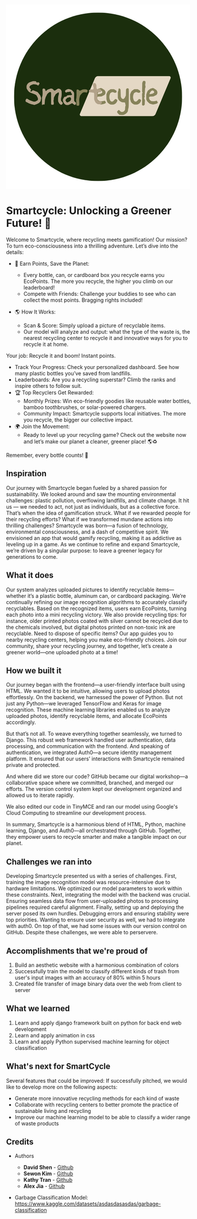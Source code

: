 ![SmartRecycle Logo](/Smartcycle/App/static/home/logo_smartrecycle.png)

# **Smartcycle: Unlocking a Greener Future! 🌿**

Welcome to Smartcycle, where recycling meets gamification! Our mission? To turn eco-consciousness into a thrilling adventure. Let’s dive into the details:

* 🌟 Earn Points, Save the Planet:
  * Every bottle, can, or cardboard box you recycle earns you EcoPoints. The more you recycle, the higher you climb on our leaderboard!
  * Compete with Friends: Challenge your buddies to see who can collect the most points. Bragging rights included!

* 🌎 How It Works:
  * Scan & Score: Simply upload a picture of recyclable items. 
  * Our model will analyze and output: what the type of the waste is, the nearest recycling center to recycle it and innovative ways for you to recycle it at home.

Your job: Recycle it and boom! Instant points.
  * Track Your Progress: Check your personalized dashboard. See how many plastic bottles you’ve saved from landfills.
  * Leaderboards: Are you a recycling superstar? Climb the ranks and inspire others to follow suit.
* 🏆 Top Recyclers Get Rewarded:
  * Monthly Prizes: Win eco-friendly goodies like reusable water bottles, bamboo toothbrushes, or solar-powered chargers.
  * Community Impact: Smartcycle supports local initiatives. The more you recycle, the bigger our collective impact.
* 🌍 Join the Movement:
  * Ready to level up your recycling game? Check out the website now and let’s make our planet a cleaner, greener place! 🌎♻️

Remember, every bottle counts! 🌱

## Inspiration

Our journey with Smartcycle began fueled by a shared passion for sustainability. We looked around and saw the mounting environmental challenges: plastic pollution, overflowing landfills, and climate change. It hit us — we needed to act, not just as individuals, but as a collective force. That’s when the idea of gamification struck. What if we rewarded people for their recycling efforts? What if we transformed mundane actions into thrilling challenges? Smartcycle was born—a fusion of technology, environmental consciousness, and a dash of competitive spirit. We envisioned an app that would gamify recycling, making it as addictive as leveling up in a game. As we continue to refine and expand Smartcycle, we’re driven by a singular purpose: to leave a greener legacy for generations to come.

## What it does

Our system analyzes uploaded pictures to identify recyclable items—whether it’s a plastic bottle, aluminum can, or cardboard packaging. We’re continually refining our image recognition algorithms to accurately classify recyclables. Based on the recognized items, users earn EcoPoints, turning each photo into a mini recycling victory. We also provide recycling tips: for instance, older printed photos coated with silver cannot be recycled due to the chemicals involved, but digital photos printed on non-toxic ink are recyclable. Need to dispose of specific items? Our app guides you to nearby recycling centers, helping you make eco-friendly choices. Join our community, share your recycling journey, and together, let’s create a greener world—one uploaded photo at a time!

## How we built it

Our journey began with the frontend—a user-friendly interface built using HTML. We wanted it to be intuitive, allowing users to upload photos effortlessly. On the backend, we harnessed the power of Python. But not just any Python—we leveraged TensorFlow and Keras for image recognition. These machine learning libraries enabled us to analyze uploaded photos, identify recyclable items, and allocate EcoPoints accordingly.

But that’s not all. To weave everything together seamlessly, we turned to Django. This robust web framework handled user authentication, data processing, and communication with the frontend. And speaking of authentication, we integrated Auth0—a secure identity management platform. It ensured that our users’ interactions with Smartcycle remained private and protected.

And where did we store our code? GitHub became our digital workshop—a collaborative space where we committed, branched, and merged our efforts. The version control system kept our development organized and allowed us to iterate rapidly.

We also edited our code in TinyMCE and ran our model using Google's Cloud Computing to streamline our development process.

In summary, Smartcycle is a harmonious blend of HTML, Python, machine learning, Django, and Auth0—all orchestrated through GitHub. Together, they empower users to recycle smarter and make a tangible impact on our planet.

## Challenges we ran into

Developing Smartcycle presented us with a series of challenges. First, training the image recognition model was resource-intensive due to hardware limitations. We optimized our model parameters to work within these constraints. Next, integrating the model with the backend was crucial. Ensuring seamless data flow from user-uploaded photos to processing pipelines required careful alignment. Finally, setting up and deploying the server posed its own hurdles. Debugging errors and ensuring stability were top priorities. Wanting to ensure user security as well, we had to integrate with auth0. On top of that, we had some issues with our version control on GitHub. Despite these challenges, we were able to perservere.


## Accomplishments that we're proud of

1. Build an aesthetic website with a harmonious combination of colors
2. Successfully train the model to classify different kinds of trash from user's input images with an accuracy of 80% within 5 hours
3. Created file transfer of image binary data over the web from client to server

## What we learned

1. Learn and apply django framework built on python for back end web development
2. Learn and apply animation in css
3. Learn and apply Python supervised machine learning for object classification

## What's next for SmartCycle

Several features that could be improved:
If successfully pitched, we would like to develop more on the following aspects:

* Generate more innovative recycling methods for each kind of waste
* Collaborate with recycling centers to better promote the practice of sustainable living and recycling
* Improve our machine learning model to be able to classify a wider range of waste products

## Credits

* Authors
  * **David Shen** - [Github](https://github.com/SnazzyBeatle115)
  * **Sewon Kim** - [Github](https://github.com/SewonKim0)
  * **Kathy Tran** - [Github](https://github.com/kathytran88)
  * **Alex Jia** - [Github](https://github.com/yaojiejia)

* Garbage Classification Model: <https://www.kaggle.com/datasets/asdasdasasdas/garbage-classification>
